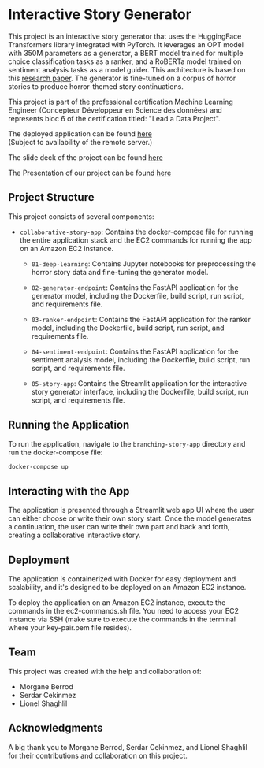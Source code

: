 # Interactive Story Generator

This project is an interactive story generator that uses the HuggingFace Transformers library integrated with PyTorch. It leverages an OPT model with 350M parameters as a generator, a BERT model trained for multiple choice classification tasks as a ranker, and a RoBERTa model trained on sentiment analysis tasks as a model guider. This architecture is based on this [research paper](https://www.frontiersin.org/articles/10.3389/fcomp.2021.674333/full#h10). The generator is fine-tuned on a corpus of horror stories to produce horror-themed story continuations.

This project is part of the professional certification Machine Learning Engineer (Concepteur Développeur en Science des données) and represents bloc 6 of the certification titled: "Lead a Data Project".

The deployed application can be found [here](http://ec2-35-180-74-135.eu-west-3.compute.amazonaws.com/)<br>
(Subject to availability of the remote server.)

The slide deck of the project can be found [here](https://docs.google.com/presentation/d/1szg09ewC6zDsKlA_djPe_GvQUZgQhXgxdJKAojpxr10/edit?usp=sharing)

The Presentation of our project can be found [here](https://www.youtube.com/live/16IlbCWOvUU?feature=share&t=3778)
## Project Structure

This project consists of several components:
- `collaborative-story-app`: Contains the docker-compose file for running the entire application stack and the EC2 commands for running the app on an Amazon EC2 instance.

    - `01-deep-learning`: Contains Jupyter notebooks for preprocessing the horror story data and fine-tuning the generator model.

    - `02-generator-endpoint`: Contains the FastAPI application for the generator model, including the Dockerfile, build script, run script, and requirements file.

    - `03-ranker-endpoint`: Contains the FastAPI application for the ranker model, including the Dockerfile, build script, run script, and requirements file.

    - `04-sentiment-endpoint`: Contains the FastAPI application for the sentiment analysis model, including the Dockerfile, build script, run script, and requirements file.

    - `05-story-app`: Contains the Streamlit application for the interactive story generator interface, including the Dockerfile, build script, run script, and requirements file.

## Running the Application

To run the application, navigate to the `branching-story-app` directory and run the docker-compose file:

```bash
docker-compose up

```

## Interacting with the App

The application is presented through a Streamlit web app UI where the user can either choose or write their own story start. Once the model generates a continuation, the user can write their own part and back and forth, creating a collaborative interactive story.

## Deployment

The application is containerized with Docker for easy deployment and scalability, and it's designed to be deployed on an Amazon EC2 instance.

To deploy the application on an Amazon EC2 instance, execute the commands in the ec2-commands.sh file.
You need to access your EC2 instance via SSH (make sure to execute the commands in the terminal where your key-pair.pem file resides).

## Team

This project was created with the help and collaboration of:
- Morgane Berrod
- Serdar Cekinmez
- Lionel Shaghlil

## Acknowledgments

A big thank you to Morgane Berrod, Serdar Cekinmez, and Lionel Shaghlil for their contributions and collaboration on this project.